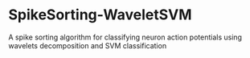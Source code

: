 # SpikeSorting-WaveletSVM
A spike sorting algorithm for classifying neuron action potentials using wavelets decomposition and SVM classification
